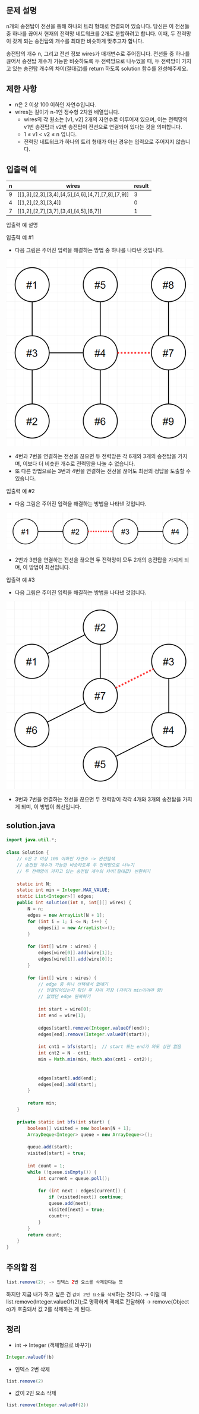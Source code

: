 ## 문제 설명
n개의 송전탑이 전선을 통해 하나의 트리 형태로 연결되어 있습니다. 당신은 이 전선들 중 하나를 끊어서 현재의 전력망 네트워크를 2개로 분할하려고 합니다. 이때, 두 전력망이 갖게 되는 송전탑의 개수를 최대한 비슷하게 맞추고자 합니다.

송전탑의 개수 n, 그리고 전선 정보 wires가 매개변수로 주어집니다. 전선들 중 하나를 끊어서 송전탑 개수가 가능한 비슷하도록 두 전력망으로 나누었을 때, 두 전력망이 가지고 있는 송전탑 개수의 차이(절대값)를 return 하도록 solution 함수를 완성해주세요.

## 제한 사항
- n은 2 이상 100 이하인 자연수입니다.
- wires는 길이가 n-1인 정수형 2차원 배열입니다.
  - wires의 각 원소는 [v1, v2] 2개의 자연수로 이루어져 있으며, 이는 전력망의 v1번 송전탑과 v2번 송전탑이 전선으로 연결되어 있다는 것을 의미합니다.
  - 1 ≤ v1 < v2 ≤ n 입니다.
  - 전력망 네트워크가 하나의 트리 형태가 아닌 경우는 입력으로 주어지지 않습니다.

## 입출력 예
|n|wires|result|
|------|---|---|
|9|[[1,3],[2,3],[3,4],[4,5],[4,6],[4,7],[7,8],[7,9]]|3|
|4|[[1,2],[2,3],[3,4]]|0|
|7|[[1,2],[2,7],[3,7],[3,4],[4,5],[6,7]]|1|

입출력 예 설명<br>

입출력 예 #1<br>

- 다음 그림은 주어진 입력을 해결하는 방법 중 하나를 나타낸 것입니다.

![alt text](image-1.png)

- 4번과 7번을 연결하는 전선을 끊으면 두 전력망은 각 6개와 3개의 송전탑을 가지며, 이보다 더 비슷한 개수로 전력망을 나눌 수 없습니다.
- 또 다른 방법으로는 3번과 4번을 연결하는 전선을 끊어도 최선의 정답을 도출할 수 있습니다.

입출력 예 #2<br>
- 다음 그림은 주어진 입력을 해결하는 방법을 나타낸 것입니다.

![alt text](image-2.png)
- 2번과 3번을 연결하는 전선을 끊으면 두 전력망이 모두 2개의 송전탑을 가지게 되며, 이 방법이 최선입니다.

입출력 예 #3<br>

- 다음 그림은 주어진 입력을 해결하는 방법을 나타낸 것입니다.

![alt text](image-3.png)
- 3번과 7번을 연결하는 전선을 끊으면 두 전력망이 각각 4개와 3개의 송전탑을 가지게 되며, 이 방법이 최선입니다.

## solution.java
``` java
import java.util.*;

class Solution {
    // n은 2 이상 100 이하인 자연수 -> 완전탐색
    // 송전탑 개수가 가능한 비슷하도록 두 전력망으로 나누기
    // 두 전력망이 가지고 있는 송전탑 개수의 차이(절대값) 반환하기
    
    static int N;
    static int min = Integer.MAX_VALUE;
    static List<Integer>[] edges;
    public int solution(int n, int[][] wires) {
        N = n;
        edges = new ArrayList[N + 1];
        for (int i = 1; i <= N; i++) {
            edges[i] = new ArrayList<>();
        }
        
        for (int[] wire : wires) {
            edges[wire[0]].add(wire[1]);
            edges[wire[1]].add(wire[0]);
        }
        
        for (int[] wire : wires) {
            // edge 중 하나 선택해서 없애기
            // 연결되어있는지 확인 후 차이 저장 (차이가 min이어야 함)
            // 없앴던 edge 원복하기
            
            int start = wire[0];
            int end = wire[1];
            
            edges[start].remove(Integer.valueOf(end));
            edges[end].remove(Integer.valueOf(start));
            
            int cnt1 = bfs(start);  // start 또는 end가 와도 상관 없음
            int cnt2 = N - cnt1;
            min = Math.min(min, Math.abs(cnt1 - cnt2));
            
            
            edges[start].add(end);
            edges[end].add(start);
        }
        
        return min;
    }
    
    private static int bfs(int start) {
        boolean[] visited = new boolean[N + 1];
        ArrayDeque<Integer> queue = new ArrayDeque<>();
        
        queue.add(start);
        visited[start] = true;
        
        int count = 1;
        while (!queue.isEmpty()) {
            int current = queue.poll();
            
            for (int next : edges[current]) {
                if (visited[next]) continue;
                queue.add(next);
                visited[next] = true;
                count++;
            }
        }
        return count;
    }
}
```

## 주의할 점
``` java
list.remove(2); -> 인덱스 2번 요소를 삭제한다는 뜻
```
하지만 지금 내가 하고 싶은 건 `값이 2인 요소를 삭제`하는 것이다.
→ 이럴 때 list.remove(Integer.valueOf(2));로 명확하게 객체로 전달해야
→ remove(Object o)가 호출돼서 값 2를 삭제하는 게 된다.

## 정리
- int → Integer (객체형으로 바꾸기)
``` java
Integer.valueOf(b)
```
- 인덱스 2번 삭제
``` java
list.remove(2)	
```
- 값이 2인 요소 삭제
``` java
list.remove(Integer.valueOf(2))
```